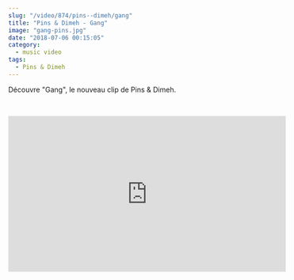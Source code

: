 ```yaml
--- 
slug: "/video/874/pins--dimeh/gang"
title: "Pins & Dimeh - Gang"
image: "gang-pins.jpg"
date: "2018-07-06 00:15:05"
category:
  - music video
tags:
  - Pins & Dimeh
---
```

<p>Découvre "Gang", le nouveau clip de Pins & Dimeh.</p><br/><p><iframe width="560" height="315" src="https://www.youtube.com/embed/MUrIocuZ24A" frameborder="0" allow="autoplay; encrypted-media" allowfullscreen></iframe></p>